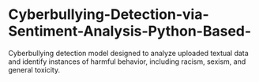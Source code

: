 # Cyberbullying-Detection-via-Sentiment-Analysis-Python-Based-
Cyberbullying detection model designed to analyze uploaded textual data and identify instances of harmful behavior, including racism, sexism, and general toxicity.
